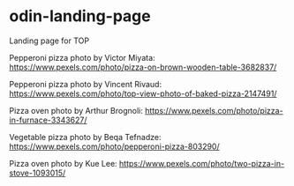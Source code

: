 # odin-landing-page
Landing page for TOP

Pepperoni pizza photo by Victor Miyata: https://www.pexels.com/photo/pizza-on-brown-wooden-table-3682837/ 

Pepperoni pizza photo by Vincent Rivaud: https://www.pexels.com/photo/top-view-photo-of-baked-pizza-2147491/

Pizza oven photo by Arthur Brognoli: https://www.pexels.com/photo/pizza-in-furnace-3343627/

Vegetable pizza photo by Beqa Tefnadze: https://www.pexels.com/photo/pepperoni-pizza-803290/

Pizza oven photo by Kue Lee: https://www.pexels.com/photo/two-pizza-in-stove-1093015/